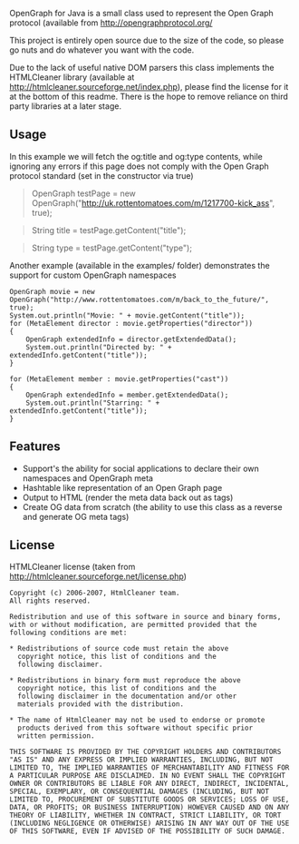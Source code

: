 OpenGraph for Java is a small class used to represent the Open Graph protocol (available from http://opengraphprotocol.org/

This project is entirely open source due to the size of the code, so please go nuts and do whatever you want with the code.

Due to the lack of useful native DOM parsers this class implements the HTMLCleaner library (available at http://htmlcleaner.sourceforge.net/index.php), please find the license for it at the bottom of this readme. There is the hope to remove reliance on third party libraries at a later stage.
## Usage ##
In this example we will fetch the og:title and og:type contents, while ignoring any errors if this page does not comply with the Open Graph protocol standard (set in the constructor via true)

> OpenGraph testPage = new OpenGraph("http://uk.rottentomatoes.com/m/1217700-kick_ass", true);

> String title = testPage.getContent("title");

> String type = testPage.getContent("type");

Another example (available in the examples/ folder) demonstrates the support for custom OpenGraph namespaces

	OpenGraph movie = new OpenGraph("http://www.rottentomatoes.com/m/back_to_the_future/", true);
	System.out.println("Movie: " + movie.getContent("title"));
	for (MetaElement director : movie.getProperties("director"))
	{
		OpenGraph extendedInfo = director.getExtendedData();
		System.out.println("Directed by: " + extendedInfo.getContent("title"));
	}

	for (MetaElement member : movie.getProperties("cast"))
	{
		OpenGraph extendedInfo = member.getExtendedData();
		System.out.println("Starring: " + extendedInfo.getContent("title"));
	}

## Features ##
* Support's the ability for social applications to declare their own namespaces and OpenGraph meta
* Hashtable like representation of an Open Graph page
* Output to HTML (render the meta data back out as <meta> tags)
* Create OG data from scratch (the ability to use this class as a reverse and generate OG meta tags)

## License ##
HTMLCleaner license (taken from http://htmlcleaner.sourceforge.net/license.php)

    Copyright (c) 2006-2007, HtmlCleaner team.
    All rights reserved.
    
    Redistribution and use of this software in source and binary forms, 
    with or without modification, are permitted provided that the 
    following conditions are met:
    
    * Redistributions of source code must retain the above
      copyright notice, this list of conditions and the
      following disclaimer.
    
    * Redistributions in binary form must reproduce the above
      copyright notice, this list of conditions and the
      following disclaimer in the documentation and/or other
      materials provided with the distribution.
    
    * The name of HtmlCleaner may not be used to endorse or promote
      products derived from this software without specific prior
      written permission.
    
    THIS SOFTWARE IS PROVIDED BY THE COPYRIGHT HOLDERS AND CONTRIBUTORS 
    "AS IS" AND ANY EXPRESS OR IMPLIED WARRANTIES, INCLUDING, BUT NOT 
    LIMITED TO, THE IMPLIED WARRANTIES OF MERCHANTABILITY AND FITNESS FOR 
    A PARTICULAR PURPOSE ARE DISCLAIMED. IN NO EVENT SHALL THE COPYRIGHT 
    OWNER OR CONTRIBUTORS BE LIABLE FOR ANY DIRECT, INDIRECT, INCIDENTAL, 
    SPECIAL, EXEMPLARY, OR CONSEQUENTIAL DAMAGES (INCLUDING, BUT NOT 
    LIMITED TO, PROCUREMENT OF SUBSTITUTE GOODS OR SERVICES; LOSS OF USE, 
    DATA, OR PROFITS; OR BUSINESS INTERRUPTION) HOWEVER CAUSED AND ON ANY 
    THEORY OF LIABILITY, WHETHER IN CONTRACT, STRICT LIABILITY, OR TORT 
    (INCLUDING NEGLIGENCE OR OTHERWISE) ARISING IN ANY WAY OUT OF THE USE 
    OF THIS SOFTWARE, EVEN IF ADVISED OF THE POSSIBILITY OF SUCH DAMAGE.
